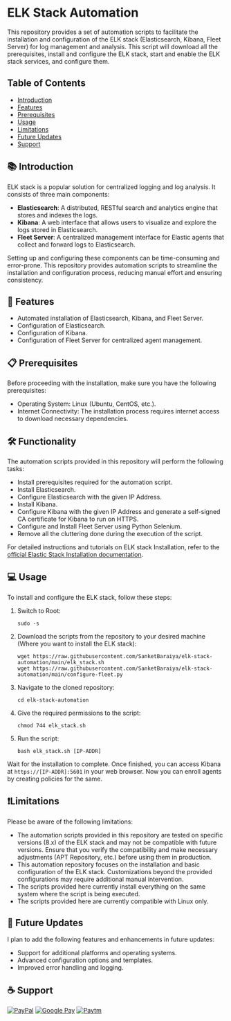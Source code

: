 # ELK Stack Automation

This repository provides a set of automation scripts to facilitate the installation and configuration of the ELK stack (Elasticsearch, Kibana, Fleet Server) for log management and analysis. This script will download all the prerequisites, install and configure the ELK stack, start and enable the ELK stack services, and configure them.

## Table of Contents

- [Introduction](#-introduction)
- [Features](#-features)
- [Prerequisites](#-prerequisites)
- [Usage](#-usage)
- [Limitations](#limitations)
- [Future Updates](#-future-updates)
- [Support](#coffee-support)

## 📚 Introduction

ELK stack is a popular solution for centralized logging and log analysis. It consists of three main components:

- **Elasticsearch**: A distributed, RESTful search and analytics engine that stores and indexes the logs.
- **Kibana**: A web interface that allows users to visualize and explore the logs stored in Elasticsearch.
- **Fleet Server**: A centralized management interface for Elastic agents that collect and forward logs to Elasticsearch.

Setting up and configuring these components can be time-consuming and error-prone. This repository provides automation scripts to streamline the installation and configuration process, reducing manual effort and ensuring consistency.

## 🚀 Features

- Automated installation of Elasticsearch, Kibana, and Fleet Server.
- Configuration of Elasticsearch.
- Configuration of Kibana.
- Configuration of Fleet Server for centralized agent management.

## 📋 Prerequisites

Before proceeding with the installation, make sure you have the following prerequisites:

- Operating System: Linux (Ubuntu, CentOS, etc.).
- Internet Connectivity: The installation process requires internet access to download necessary dependencies.

## 🛠️ Functionality

The automation scripts provided in this repository will perform the following tasks:

- Install prerequisites required for the automation script.
- Install Elasticsearch.
- Configure Elasticsearch with the given IP Address.
- Install Kibana.
- Configure Kibana with the given IP Address and generate a self-signed CA certificate for Kibana to run on HTTPS.
- Configure and Install Fleet Server using Python Selenium.
- Remove all the cluttering done during the execution of the script.

For detailed instructions and tutorials on ELK stack Installation, refer to the [official Elastic Stack Installation documentation](https://www.elastic.co/guide/en/elastic-stack/current/installing-elastic-stack.html).

## 💻 Usage

To install and configure the ELK stack, follow these steps:
1. Switch to Root:
   
   ```shell
   sudo -s
   ```
2. Download the scripts from the repository to your desired machine (Where you want to install the ELK stack):
   
   ```shell
   wget https://raw.githubusercontent.com/SanketBaraiya/elk-stack-automation/main/elk_stack.sh
   wget https://raw.githubusercontent.com/SanketBaraiya/elk-stack-automation/main/configure-fleet.py
   ```
3. Navigate to the cloned repository:

   ```shell
   cd elk-stack-automation
   ```
4. Give the required permissions to the script:

   ```shell
   chmod 744 elk_stack.sh
   ```
5. Run the script:

   ```shell
   bash elk_stack.sh [IP-ADDR]
   ```

Wait for the installation to complete. Once finished, you can access Kibana at `https://[IP-ADDR]:5601` in your web browser. Now you can enroll agents by creating policies for the same.

## ❗Limitations

Please be aware of the following limitations:

- The automation scripts provided in this repository are tested on specific versions (8.x) of the ELK stack and may not be compatible with future versions. Ensure that you verify the compatibility and make necessary adjustments (APT Repository, etc.) before using them in production.
- This automation repository focuses on the installation and basic configuration of the ELK stack. Customizations beyond the provided configurations may require additional manual intervention.
- The scripts provided here currently install everything on the same system where the script is being executed.
- The scripts provided here are currently compatible with Linux only.

## 🔮 Future Updates

I plan to add the following features and enhancements in future updates:

- Support for additional platforms and operating systems.
- Advanced configuration options and templates.
- Improved error handling and logging.

## :coffee: Support
[![PayPal](https://img.shields.io/badge/PayPal-00457C?style=for-the-badge&logo=paypal&logoColor=white)](https://www.paypal.me/sanketbaraiya16)
[![Google Pay](https://img.shields.io/badge/GooglePay-%233780F1.svg?style=for-the-badge&logo=Google-Pay&logoColor=white)](https://mega.nz/file/5AgGWYJY#OS2bS3sbPkUai0lE9wW6ymq_Ub1gLHn2XCZVanMWYts)
[![Paytm](https://img.shields.io/badge/Paytm-1C2C94?style=for-the-badge&logo=paytm&logoColor=05BAF3)](https://mega.nz/file/kBwSxKpL#BMColiA74JWw1cXx7Z0LdpEjBRmkc6rp5oWmq23pXNY)
